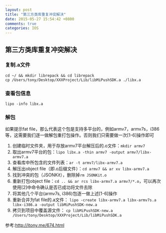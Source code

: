 ```yaml
---
layout: post
title: "第三方类库重复冲突解决"
date: 2015-05-27 15:54:42 +0800
comments: true
categories: IOS
---
```

## 第三方类库重复冲突解决
### 复制.a文件
```
cd ~/ && mkdir librepack && cd librepack
cp /Users/tony/Desktop/XXXProject/Lib/libMiPushSDK.a ./libx.a
```

### 查看包信息
`lipo -info libx.a`

### 解包
如果提示fat file，那么代表这个包是支持多平台的，例如armv7，armv7s，i386等，这需要我们逐一做解包重打包操作。否则我们只需要做一次[1-6]操作即可

1. 创建临时文件夹，用于存放armv7平台解压后的.o文件：`mkdir armv7`
2. 取出armv7平台的包：`lipo libx.a -thin armv7 -output armv7/libx-armv7.a`
3. 查看库中所包含的文件列表：`ar -t armv7/libx-armv7.a`
4. 解压出object file（即.o后缀文件）：`cd armv7 && ar xv libx-armv7.a`
5. 找到冲突的包（JSONKit），删除掉`rm JSONKit.o`
6. 重新打包object file：`cd .. && ar rcs libx-armv7.a armv7/*.o`，可以再次使用[2]中命令确认是否已成功将文件去除
7. 将其他几个平台(armv7s, i386)包逐一做上述[1-6]操作
8. 重新合并为fat file的.a文件：
`lipo -create libx-armv7.a libx-armv7s.a libx-i386.a -output libMiPushSDK-new.a`
9. 拷贝到项目中覆盖源文件：
`cp libMiPushSDK-new.a /Users/tony/Desktop/XXXProject/Lib/libMiPushSDK.a`

参考:http://itony.me/674.html